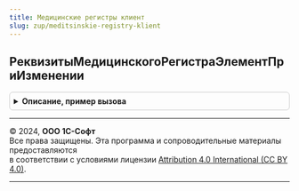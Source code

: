 ```yaml
---
title: Медицинские регистры клиент
slug: zup/meditsinskie-registry-klient
---
```



## РеквизитыМедицинскогоРегистраЭлементПриИзменении
<details style="margin: 1em 0; padding: 0.5em; border: 1px solid #ccc; border-radius: 6px;">

<summary style="font-weight: bold; cursor: pointer;">Описание, пример вызова</summary>

```bsl

Процедура РеквизитыМедицинскогоРегистраЭлементПриИзменении(Форма, ИмяЭлемента) Экспорт
```

Пример вызова
```bsl
МедицинскиеРегистрыКлиент.РеквизитыМедицинскогоРегистраЭлементПриИзменении(Форма, ИмяЭлемента) 
```
</details>

---

© 2024, **ООО 1С-Софт**  
Все права защищены. Эта программа и сопроводительные материалы предоставляются  
в соответствии с условиями лицензии [Attribution 4.0 International (CC BY 4.0)](https://creativecommons.org/licenses/by/4.0/legalcode).

---
